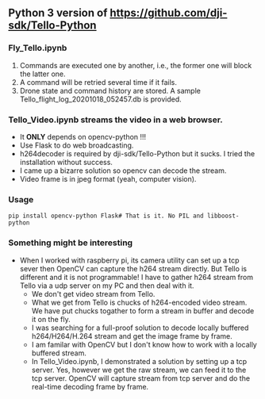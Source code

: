 ## Python 3 version of https://github.com/dji-sdk/Tello-Python
### Fly_Tello.ipynb
1. Commands are executed one by another, i.e., the former one will block the latter one.  
2. A command will be retried several time if it fails. 
3. Drone state and command history are stored. A sample Tello_flight_log_20201018_052457.db is provided.
### Tello_Video.ipynb streams the video in a web browser. 
* It <b>ONLY</b> depends on opencv-python !!!
* Use Flask to do web broadcasting.
* h264decoder is required by dji-sdk/Tello-Python but it sucks. I tried the installation without success. 
* I came up a bizarre solution so opencv can decode the stream.  
* Video frame is in jpeg format (yeah, computer vision).
### Usage
```shell
pip install opencv-python Flask# That is it. No PIL and libboost-python
```
### Something might be interesting
* When I worked with raspberry pi, its camera utility can set up a tcp sever then OpenCV can capture the h264 stream directly. But Tello is different and it is not programmable! I have to gather h264 stream from Tello via a udp server on my PC and then deal with it. 
  * We don't get video stream from Tello.
  * What we get from Tello is chucks of h264-encoded video stream. We have put chucks togather to form a stream in buffer and decode it on the fly. 
  * I was searching for a full-proof solution to decode locally buffered h264/H264/H.264 stream and get the image frame by frame. 
  * I am familar with OpenCV but I don't know how to work with a locally buffered stream. 
  * In Tello_Video.ipynb, I demonstrated a solution by setting up a tcp server. Yes, however we get the raw stream, we can feed it to the tcp server. OpenCV will capture stream from tcp server and do the real-time decoding frame by frame.

